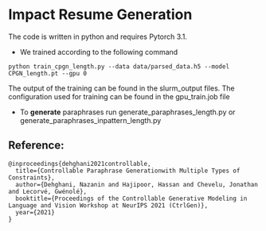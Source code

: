 # Impact Resume Generation

The code is written in python and requires Pytorch 3.1.


* We trained according to the following command
```
python train_cpgn_length.py --data data/parsed_data.h5 --model CPGN_length.pt --gpu 0
```

The output of the training can be found in the slurm_output files.
The configuration used for training can be found in the gpu_train.job file


* To **generate** paraphrases run generate_paraphrases_length.py or generate_paraphrases_inpattern_length.py

## Reference:
```
@inproceedings{dehghani2021controllable,
  title={Controllable Paraphrase Generationwith Multiple Types of Constraints},
  author={Dehghani, Nazanin and Hajipoor, Hassan and Chevelu, Jonathan and Lecorvé, Gwénolé},
  booktitle={Proceedings of the Controllable Generative Modeling in Language and Vision Workshop at NeurIPS 2021 (CtrlGen)},
  year={2021}
}
```
